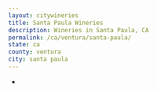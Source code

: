 ```yaml
---
layout: citywineries
title: Santa Paula Wineries
description: Wineries in Santa Paula, CA
permalink: /ca/ventura/santa-paula/
state: ca
county: ventura
city: santa paula
---
```

-
